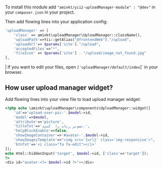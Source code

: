 To install this module add `"aminkt/yii2-uploadManager-module" : "@dev"` in your `composer.json` in your project.


Then add flowing lines into your application config:
```php
'uploadManager' => [
    'class' => aminkt\uploadManager\UploadManager::className(),
    'uploadPath'=>Yii::getAlias("@frontendWeb")."/upload",
    'uploadUrl'=> $params['site']."/upload",
    'acceptedFiles'=>"*",
    'fileIcon' => $params['site'] . "/upload/image_not_found.jpg"
],
```

|   If you want to edit your files, open `['uploadManager/default/index`]` in your browser.


How user upload manager widget?
-----------

Add flowing lines into your view file to load upload manager widget:

```php
<?php echo \aminkt\uploadManager\components\UploadManager::widget([
    'id'=>'upload-user-pic-'.$model->id,
    'model'=>$model,
    'attribute'=>'picture',
    'titleTxt'=>'تصویر ربات را  کنید.',
    'helpBlockEnable'=>false,
    'showImageContainer'=>'#avatar-'.$model->id,
    'showImagesTemplate'=>"<img src='{url}' class='img-responsive'>",
    'btnTxt'=>'<i class="fa fa-edit"></i>'
]);
echo Html::hiddenInput('target', $model->id, ['class'=>'target']);
?>
<div id="avatar-<?= $model->id ?>"></div>
```

